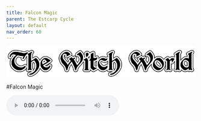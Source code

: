```yaml
---
title: Falcon Magic
parent: The Estcarp Cycle
layout: default
nav_order: 60
---
```


![Witch World](../../assets/img/swiat_czarownic.png "Witch World")

#Falcon Magic

<audio controls>
	 <source src="../../assets/mp3/godai_w_swiecie_czarownic_odcinek_26.mp3" type="audio/mpeg">
		Your browser does not support the audio element.
</audio> 
